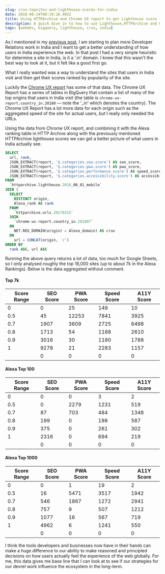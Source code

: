 ```yaml
---
slug: crux-topsites-and-lighthouse-scores-for-india
date: 2018-08-24T08:19:10.405Z
title: Using HTTPArchive and Chrome UX report to get Lighthouse score for top visited sites in India.
description: A quick dive in to how to use Lighthouse,HTTPArchive and Chrome UX report to try and understand how users in a country might experience the web.
tags: [webdev, bigquery, lighthouse, crux, india]
---
```


As I mentioned in my [previous post](/lighthouse-scores-for-in-domains/), I am
starting to plan more Developer Relations work in India and I want to get a
better understanding of how users in India experience the web. In that post I
had a very simple heuristic for determine a site in India, is it a '.in' domain.
I knew that this wasn't the best way to look at it, but it felt like a good
first go.

What I really wanted was a way to understand the sites that users in India
visit and then get their scores ranked by popularity of the site.

Luckily the [Chrome UX
report](https://developers.google.com/web/tools/chrome-user-experience-report/)
has some of that data. The Chrome UX Report has a series of tables in BigQuery
that contain a list of many of the top origins that users in India visit (the
table is `chrome-ux-report.country_in.20180` &mdash; note the '_in' which
denotes the country). The Chrome UX Report has a lot more data for each origin
such as the aggregated speed of the site for actual users, but I really only
needed the URLs.

Using the data from Chrome UX report, and combining it with the Alexa ranking
table in HTTP Archive along with the previously mentioned HTTPArchive lighthouse
scores we can get a better picture of what users in India actually see.


```sql
SELECT
  url, rank,
  JSON_EXTRACT(report, '$.categories.seo.score') AS seo_score,
  JSON_EXTRACT(report, '$.categories.pwa.score') AS pwa_score,
  JSON_EXTRACT(report, '$.categories.performance.score') AS speed_score,
  JSON_EXTRACT(report, '$.categories.accessibility.score') AS accessibility_score
FROM
  `httparchive.lighthouse.2018_08_01_mobile`
JOIN (
  SELECT
    DISTINCT origin,
    Alexa_rank AS rank
  FROM
    `httparchive.urls.20170315`
  JOIN
    `chrome-ux-report.country_in.201807`
  ON
    NET.REG_DOMAIN(origin) = Alexa_domain) AS crux
  ON
    url = CONCAT(origin, '/')
ORDER BY
  rank ASC, url ASC
```

Running the above query returns a lot of data, too much for Google Sheets, so I
only analysed roughly the top 16,000 sites (up to about 7k in the Alexa
Rankings). Below is the data aggregated without comment.

#### Top 7k

<table>
<thead>
<th>Score Range</th>
<th>SEO Score</th>
<th>PWA Score</th>
<th>Speed Score</th>
<th>A11Y Score</th>
</thead>
<tbody>
<tr>
<td>0</td>
<td>0</td>
<td>25</td>
<td>149</td>
<td>10</td>
</tr>
<tr>
<td>0.5</td>
<td>45</td>
<td>12253</td>
<td>7841</td>
<td>3925</td>
</tr>
<tr>
<td>0.7</td>
<td>1907</td>
<td>3609</td>
<td>2725</td>
<td>6498</td>
</tr>
<tr>
<td>0.8</td>
<td>1713</td>
<td>54</td>
<td>1188</td>
<td>2610</td>
</tr>
<tr>
<td>0.9</td>
<td>3016</td>
<td>30</td>
<td>1180</td>
<td>1788</td>
</tr>
<tr>
<td>1</td>
<td>9278</td>
<td>21</td>
<td>2283</td>
<td>1157</td>
</tr>
<tr>
<td></td>
<td>0</td>
<td>0</td>
<td>0</td>
<td>0</td>
</tr>
</tbody>
</table>

#### Alexa Top 100

<table>
<thead>
<th>Score Range</th>
<th>SEO Score</th>
<th>PWA Score</th>
<th>Speed Score</th>
<th>A11Y Score</th>
</thead>
<tbody>
<tr>
<td>0</td>
<td>0</td>
<td>0</td>
<td>3</td>
<td>2</td>
</tr>
<tr>
<td>0.5</td>
<td>0</td>
<td>2279</td>
<td>1231</td>
<td>519</td>
</tr>
<tr>
<td>0.7</td>
<td>87</td>
<td>703</td>
<td>484</td>
<td>1348</td>
</tr>
<tr>
<td>0.8</td>
<td>199</td>
<td>0</td>
<td>198</td>
<td>587</td>
</tr>
<tr>
<td>0.9</td>
<td>375</td>
<td>0</td>
<td>261</td>
<td>302</td>
</tr>
<tr>
<td>1</td>
<td>2316</td>
<td>0</td>
<td>694</td>
<td>219</td>
</tr>
<tr>
<td></td>
<td>0</td>
<td>0</td>
<td>0</td>
<td>0</td>
</tr>
</tbody>
</table>

#### Alexa Top 1000

<table>
<thead>
<th>Score Range</th>
<th>SEO Score</th>
<th>PWA Score</th>
<th>Speed Score</th>
<th>A11Y Score</th>
</thead>
<tbody>
<tr>
<td>0</td>
<td>0</td>
<td>1</td>
<td>19</td>
<td>2</td>
</tr>
<tr>
<td>0.5</td>
<td>16</td>
<td>5471</td>
<td>3517</td>
<td>1942</td>
</tr>
<tr>
<td>0.7</td>
<td>546</td>
<td>1867</td>
<td>1272</td>
<td>2941</td>
</tr>
<tr>
<td>0.8</td>
<td>757</td>
<td>9</td>
<td>507</td>
<td>1212</td>
</tr>
<tr>
<td>0.9</td>
<td>1077</td>
<td>16</td>
<td>567</td>
<td>719</td>
</tr>
<tr>
<td>1</td>
<td>4962</td>
<td>6</td>
<td>1241</td>
<td>550</td>
</tr>
<tr>
<td></td>
<td>0</td>
<td>0</td>
<td>0</td>
<td>0</td>
</tr>
</tbody>
</table>

I think the tools developers and businesses now have in their hands can make a
huge difference to our ability to make reasoned and principled decisions on how
users actually feel the experience of the web globally. For me, this data gives
me base line that I can look at to see if our strategies for our devrel work
influence the ecosystem in the long-term.
